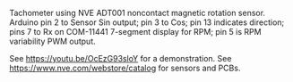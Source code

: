 Tachometer using NVE ADT001 noncontact magnetic rotation sensor.
Arduino pin 2 to Sensor Sin output; pin 3 to Cos; pin 13 indicates direction; 
pins 7 to Rx on COM-11441 7-segment display for RPM; pin 5 is RPM variability PWM output.

See https://youtu.be/OcEzG93sloY for a demonstration.
See https://www.nve.com/webstore/catalog for sensors and PCBs.
